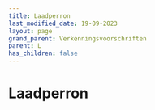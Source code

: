 ```yaml
---
title: Laadperron
last_modified_date: 19-09-2023
layout: page
grand_parent: Verkenningsvoorschriften
parent: L
has_children: false
---
```


Laadperron
==========

